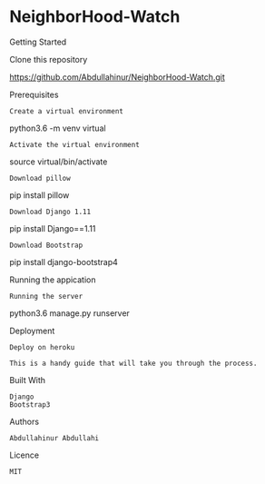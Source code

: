 # NeighborHood-Watch

Getting Started

Clone this repository

https://github.com/Abdullahinur/NeighborHood-Watch.git

Prerequisites

    Create a virtual environment

python3.6 -m venv virtual

    Activate the virtual environment

 source virtual/bin/activate

    Download pillow

 pip install pillow

    Download Django 1.11

pip install Django==1.11

    Download Bootstrap

 pip install django-bootstrap4

Running the appication

    Running the server

python3.6 manage.py runserver

Deployment

    Deploy on heroku

    This is a handy guide that will take you through the process.

Built With

    Django
    Bootstrap3

Authors

    Abdullahinur Abdullahi

Licence

    MIT
